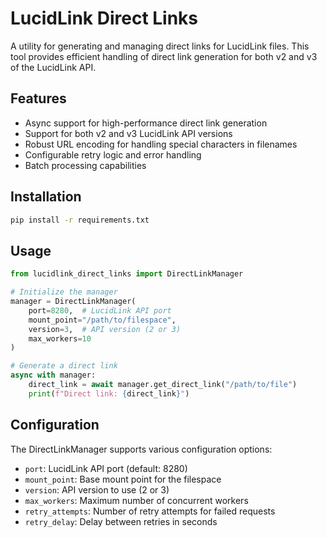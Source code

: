 # LucidLink Direct Links

A utility for generating and managing direct links for LucidLink files. This tool provides efficient handling of direct link generation for both v2 and v3 of the LucidLink API.

## Features

- Async support for high-performance direct link generation
- Support for both v2 and v3 LucidLink API versions
- Robust URL encoding for handling special characters in filenames
- Configurable retry logic and error handling
- Batch processing capabilities

## Installation

```bash
pip install -r requirements.txt
```

## Usage

```python
from lucidlink_direct_links import DirectLinkManager

# Initialize the manager
manager = DirectLinkManager(
    port=8280,  # LucidLink API port
    mount_point="/path/to/filespace",
    version=3,  # API version (2 or 3)
    max_workers=10
)

# Generate a direct link
async with manager:
    direct_link = await manager.get_direct_link("/path/to/file")
    print(f"Direct link: {direct_link}")
```

## Configuration

The DirectLinkManager supports various configuration options:

- `port`: LucidLink API port (default: 8280)
- `mount_point`: Base mount point for the filespace
- `version`: API version to use (2 or 3)
- `max_workers`: Maximum number of concurrent workers
- `retry_attempts`: Number of retry attempts for failed requests
- `retry_delay`: Delay between retries in seconds
